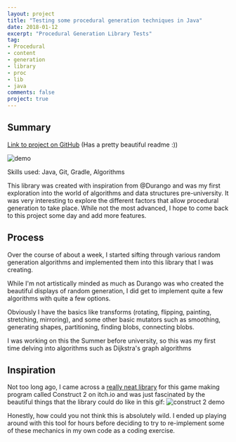 ```yaml
---
layout: project
title: "Testing some procedural generation techniques in Java"
date: 2018-01-12
excerpt: "Procedural Generation Library Tests"
tag: 
- Procedural
- content
- generation
- library
- proc
- lib
- java
comments: false
project: true
---
```


## Summary
[Link to project on GitHub](https://github.com/Ktar5/ProcLib)
(Has a pretty beautiful readme :))

![demo](https://camo.githubusercontent.com/dceaaa6ea26c5723e97fb95e15727e9276a50866/68747470733a2f2f692e696d6775722e636f6d2f37395a613458372e676966)

Skills used:
Java, Git, Gradle, Algorithms

This library was created with inspiration from @Durango and was my first exploration into the world of algorithms and data structures pre-university. It was very interesting to explore the different factors that allow procedural generation to take place. While not the most advanced, I hope to come back to this project some day and add more features.


## Process
Over the course of about a week, I started sifting through various random generation algorithms and implemented them into this library that I was creating.

While I'm not artistically minded as much as Durango was who created the beautiful displays of random generation, I did get to implement quite a few algorithms with quite a few options.

Obviously I have the basics like transforms (rotating, flipping, painting, stretching, mirroring), and some other basic mutators such as smoothing, generating shapes, partitioning, finding blobs, connecting blobs.

I was working on this the Summer before university, so this was my first time delving into algorithms such as Dijkstra's graph algorithms

## Inspiration
Not too long ago, I came across a [really neat library](https://chilly-durango.itch.io/level-generator-toolkit) for this game making program called Construct 2 on itch.io and was just fascinated by the beautiful things that the library could do like in this gif:
![construct 2 demo](https://i.imgur.com/t9SloFo.gif)

Honestly, how could you not think this is absolutely wild. I ended up playing around with this tool for hours before deciding to try to re-implement some of these mechanics in my own code as a coding exercise.
